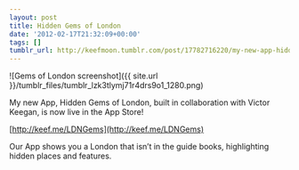 ```yaml
---
layout: post
title: Hidden Gems of London
date: '2012-02-17T21:32:09+00:00'
tags: []
tumblr_url: http://keefmoon.tumblr.com/post/17782716220/my-new-app-hidden-gems-of-london-built-in
---
```


![Gems of London screenshot]({{ site.url }}/tumblr_files/tumblr_lzk3tlymj71r4drs9o1_1280.png)

My new App, Hidden Gems of London, built in collaboration with Victor Keegan, is now live in the App Store!

[http://keef.me/LDNGems](http://keef.me/LDNGems)

Our App shows you a London that isn’t in the guide books, highlighting hidden places and features.
